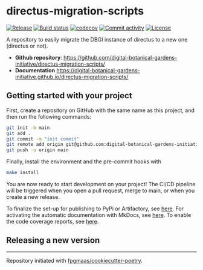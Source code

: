 # directus-migration-scripts

[![Release](https://img.shields.io/github/v/release/digital-botanical-gardens-initiative/directus-migration-scripts)](https://img.shields.io/github/v/release/digital-botanical-gardens-initiative/directus-migration-scripts)
[![Build status](https://img.shields.io/github/actions/workflow/status/digital-botanical-gardens-initiative/directus-migration-scripts/main.yml?branch=main)](https://github.com/digital-botanical-gardens-initiative/directus-migration-scripts/actions/workflows/main.yml?query=branch%3Amain)
[![codecov](https://codecov.io/gh/digital-botanical-gardens-initiative/directus-migration-scripts/branch/main/graph/badge.svg)](https://codecov.io/gh/digital-botanical-gardens-initiative/directus-migration-scripts)
[![Commit activity](https://img.shields.io/github/commit-activity/m/digital-botanical-gardens-initiative/directus-migration-scripts)](https://img.shields.io/github/commit-activity/m/digital-botanical-gardens-initiative/directus-migration-scripts)
[![License](https://img.shields.io/github/license/digital-botanical-gardens-initiative/directus-migration-scripts)](https://img.shields.io/github/license/digital-botanical-gardens-initiative/directus-migration-scripts)

A repository to easily migrate the DBGI instance of directus to a new one (directus or not).

- **Github repository**: <https://github.com/digital-botanical-gardens-initiative/directus-migration-scripts/>
- **Documentation** <https://digital-botanical-gardens-initiative.github.io/directus-migration-scripts/>

## Getting started with your project

First, create a repository on GitHub with the same name as this project, and then run the following commands:

```bash
git init -b main
git add .
git commit -m "init commit"
git remote add origin git@github.com:digital-botanical-gardens-initiative/directus-migration-scripts.git
git push -u origin main
```

Finally, install the environment and the pre-commit hooks with

```bash
make install
```

You are now ready to start development on your project!
The CI/CD pipeline will be triggered when you open a pull request, merge to main, or when you create a new release.

To finalize the set-up for publishing to PyPi or Artifactory, see [here](https://fpgmaas.github.io/cookiecutter-poetry/features/publishing/#set-up-for-pypi).
For activating the automatic documentation with MkDocs, see [here](https://fpgmaas.github.io/cookiecutter-poetry/features/mkdocs/#enabling-the-documentation-on-github).
To enable the code coverage reports, see [here](https://fpgmaas.github.io/cookiecutter-poetry/features/codecov/).

## Releasing a new version

---

Repository initiated with [fpgmaas/cookiecutter-poetry](https://github.com/fpgmaas/cookiecutter-poetry).
